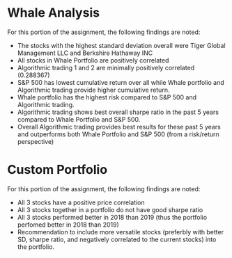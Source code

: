 # Whale Analysis

For this portion of the assignment, the following findings are noted:

* The stocks with the highest standard deviation overall were Tiger Global Management LLC and Berkshire Hathaway INC
* All stocks in Whale Portfolio are positively correlated
* Algorithmic trading 1 and 2 are minimally positively correlated (0.288367)
* S&P 500 has lowest cumulative return over all while Whale portfolio and Algorithmic trading provide higher cumulative return.
* Whale portfolio has the highest risk compared to S&P 500 and Algorithmic trading. 
* Algorithmic trading shows best overall sharpe ratio in the past 5 years compared to Whale Portfolio and S&P 500.
* Overall Algorithmic trading provides best results for these past 5 years and outperforms both Whale Portfolio and S&P 500 (from a risk/return perspective) 


# Custom Portfolio

For this portion of the assignment, the following findings are noted:
    
* All 3 stocks have a positive price correlation
* All 3 stocks together in a portfolio do not have good sharpe ratio
* All 3 stocks performed better in 2018 than 2019 (thus the portfolio perfomed better in 2018 than 2019)
* Recommendation to include more versatile stocks (preferbly with better SD, sharpe ratio, and negatively correlated to the current stocks) into the portfolio. 

